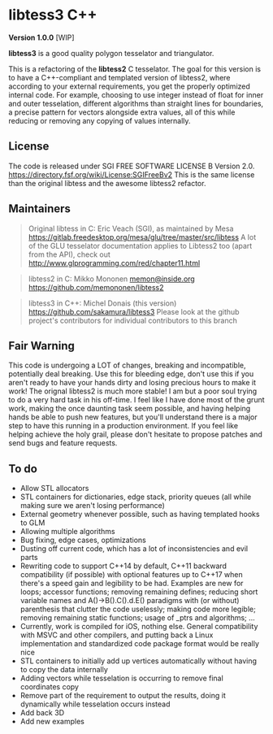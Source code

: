 libtess3 C++
============
**Version 1.0.0** [WIP]

**libtess3** is a good quality polygon tesselator and triangulator.

This is a refactoring of the **libtess2** C tesselator. The goal for this version is to have a C++-compliant and templated version of libtess2, where according to your external requirements, you get the properly optimized internal code. For example, choosing to use integer instead of float for inner and outer tesselation, different algorithms than straight lines for boundaries, a precise pattern for vectors alongside extra values, all of this while reducing or removing any copying of values internally.

License
-------
The code is released under SGI FREE SOFTWARE LICENSE B Version 2.0.
https://directory.fsf.org/wiki/License:SGIFreeBv2
This is the same license than the original libtess and the awesome libtess2 refactor.

Maintainers
-----------
> Original libtess in C: Eric Veach (SGI), as maintained by Mesa
> https://gitlab.freedesktop.org/mesa/glu/tree/master/src/libtess
> A lot of the GLU tesselator documentation applies to Libtess2 too (apart from the API), check out
> http://www.glprogramming.com/red/chapter11.html

> libtess2 in C: Mikko Mononen
> memon@inside.org
> https://github.com/memononen/libtess2

> libtess3 in C++: Michel Donais (this version)
> https://github.com/sakamura/libtess3
> Please look at the github project's contributors for individual contributors to this branch

Fair Warning
------------
This code is undergoing a LOT of changes, breaking and incompatible, potentially deal breaking. Use this for bleeding edge, don't use this if you aren't ready to have your hands dirty and losing precious hours to make it work! The orignal libtess2 is much more stable! I am but a poor soul trying to do a very hard task in his off-time. I feel like I have done most of the grunt work, making the once daunting task seem possible, and having helping hands be able to push new features, but you'll understand there is a major step to have this running in a production environment. If you feel like helping achieve the holy grail, please don't hesitate to propose patches and send bugs and feature requests.

To do
-----
- Allow STL allocators
- STL containers for dictionaries, edge stack, priority queues (all while making sure we aren't losing performance)
- External geometry whenever possible, such as having templated hooks to GLM
- Allowing multiple algorithms
- Bug fixing, edge cases, optimizations
- Dusting off current code, which has a lot of inconsistencies and evil parts
- Rewriting code to support C++14 by default, C++11 backward compatibility (if possible) with optional features up to C++17 when there's a speed gain and legibility to be had. Examples are new for loops; accessor functions; removing remaining defines; reducing short variable names and A()->B().C().d.E() paradigms with (or without) parenthesis that clutter the code uselessly; making code more legible; removing remaining static functions; usage of _ptrs and algorithms; ...
- Currently, work is compiled for iOS, nothing else. General compatibility with MSVC and other compilers, and putting back a Linux implementation and standardized code package format would be really nice
- STL containers to initially add up vertices automatically without having to copy the data internally
- Adding vectors while tesselation is occurring to remove final coordinates copy
- Remove part of the requirement to output the results, doing it dynamically while tesselation occurs instead
- Add back 3D
- Add new examples
